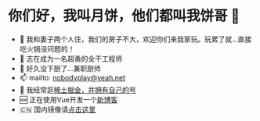 # 你们好，我叫月饼，他们都叫我饼哥 👋

<!--
**Allen-Bayern/Allen-Bayern** is a ✨ _special_ ✨ repository because its `README.md` (this file) appears on your GitHub profile.

Here are some ideas to get you started:

- 🔭 I’m currently working on ...
- 🌱 I’m currently learning ...
- 👯 I’m looking to collaborate on ...
- 🤔 I’m looking for help with ...
- 💬 Ask me about ...
- 📫 How to reach me: ...
- 😄 Pronouns: ...
- ⚡ Fun fact: ...
-->

- 🔭 我和妻子两个人住，我们的房子不大，欢迎你们来我家玩。玩累了就...直接吃火锅没问题的！
- 🌱 志在成为一名超勇的全干工程师
- 🍖 好久没下厨了...兼职厨师
- 📫 mailto: nobodyplay@yeah.net
- 🧧 我经常逛[稀土掘金，并拥有自己的号](https://juejin.cn/user/483440848286439)
- 🆕 正在使用Vue开发一个[新博客](https://allen-bayern.github.io/)
- 🇨🇳 国内镜像请[点击这里](https://allen_byn.gitee.io/)
